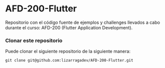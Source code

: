 # AFD-200-Flutter

Repositorio con el código fuente de ejemplos y challenges llevados a cabo durante el curso: AFD-200 (Flutter Application Development).

### Clonar este repositorio

Puede clonar el siguiente repositorio de la siguiente manera:
~~~
git clone git@github.com:lizarragadev/AFD-200-Flutter.git
~~~



